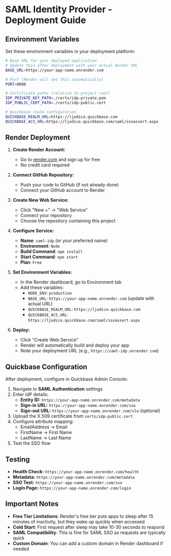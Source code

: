 # SAML Identity Provider - Deployment Guide

## Environment Variables

Set these environment variables in your deployment platform:

```bash
# Base URL for your deployed application
# Update this after deployment with your actual Render URL
BASE_URL=https://your-app-name.onrender.com

# Port (Render will set this automatically)
PORT=8080

# Certificate paths (relative to project root)
IDP_PRIVATE_KEY_PATH=./certs/idp-private.pem
IDP_PUBLIC_CERT_PATH=./certs/idp-public.cert

# Quickbase realm configuration
QUICKBASE_REALM_URL=https://ljodice.quickbase.com
QUICKBASE_ACS_URL=https://ljodice.quickbase.com/saml/ssoassert.aspx
```

## Render Deployment

1. **Create Render Account:**
   - Go to [render.com](https://render.com) and sign up for free
   - No credit card required

2. **Connect GitHub Repository:**
   - Push your code to GitHub (if not already done)
   - Connect your GitHub account to Render

3. **Create New Web Service:**
   - Click "New +" → "Web Service"
   - Connect your repository
   - Choose the repository containing this project

4. **Configure Service:**
   - **Name**: `saml-idp` (or your preferred name)
   - **Environment**: `Node`
   - **Build Command**: `npm install`
   - **Start Command**: `npm start`
   - **Plan**: `Free`

5. **Set Environment Variables:**
   - In the Render dashboard, go to Environment tab
   - Add these variables:
     - `NODE_ENV`: `production`
     - `BASE_URL`: `https://your-app-name.onrender.com` (update with actual URL)
     - `QUICKBASE_REALM_URL`: `https://ljodice.quickbase.com`
     - `QUICKBASE_ACS_URL`: `https://ljodice.quickbase.com/saml/ssoassert.aspx`

6. **Deploy:**
   - Click "Create Web Service"
   - Render will automatically build and deploy your app
   - Note your deployment URL (e.g., `https://saml-idp.onrender.com`)

## Quickbase Configuration

After deployment, configure in Quickbase Admin Console:

1. Navigate to **SAML Authentication** settings
2. Enter IdP details:
   - **Entity ID:** `https://your-app-name.onrender.com/metadata`
   - **Sign-in URL:** `https://your-app-name.onrender.com/sso`
   - **Sign-out URL:** `https://your-app-name.onrender.com/slo` (optional)
3. Upload the X.509 certificate from `certs/idp-public.cert`
4. Configure attribute mapping:
   - EmailAddress → Email
   - FirstName → First Name
   - LastName → Last Name
5. Test the SSO flow

## Testing

- **Health Check:** `https://your-app-name.onrender.com/health`
- **Metadata:** `https://your-app-name.onrender.com/metadata`
- **SSO Test:** `https://your-app-name.onrender.com/sso`
- **Login Page:** `https://your-app-name.onrender.com/login`

## Important Notes

- **Free Tier Limitations**: Render's free tier puts apps to sleep after 15 minutes of inactivity, but they wake up quickly when accessed
- **Cold Start**: First request after sleep may take 10-30 seconds to respond
- **SAML Compatibility**: This is fine for SAML SSO as requests are typically quick
- **Custom Domain**: You can add a custom domain in Render dashboard if needed
